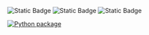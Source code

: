 ![Static Badge](https://img.shields.io/badge/Language%20Python-purple)
![Static Badge](https://img.shields.io/badge/License%20MIT-orange)
![Static Badge](https://img.shields.io/badge/Platform%20Linux-green)

[![Python package](https://github.com/ForkBombers/Repo1/actions/workflows/TestWorkflow.yml/badge.svg)](https://github.com/ForkBombers/Repo1/actions/workflows/TestWorkflow.yml)
